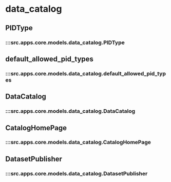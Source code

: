 # data_catalog

## PIDType

### :::src.apps.core.models.data_catalog.PIDType

## default_allowed_pid_types

### :::src.apps.core.models.data_catalog.default_allowed_pid_types

## DataCatalog

### :::src.apps.core.models.data_catalog.DataCatalog

## CatalogHomePage

### :::src.apps.core.models.data_catalog.CatalogHomePage

## DatasetPublisher

### :::src.apps.core.models.data_catalog.DatasetPublisher

